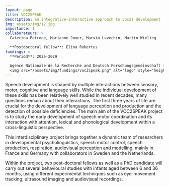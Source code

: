 ```yaml
---
layout: page
title: VOC2SPEAK
description: an integrative-interactive approach to vocal development
img: assets/img/12.jpg
importance: 1
collaborateurs: >
  Caterina Petrone, Marianne Jover, Marvin Lavechin, Martin Wieling  

  **Postdoctoral fellow**: Elina Rubertus
fundings: >
  **Period**: 2025-2029  

  Agence Nationale de la Recherche and Deutsch Forschungsgemeinschaft (ANR-24-FRAL-0004-01 ; FU791/10-1) aaa
  <img src="/assets/img/fundings/voc2speak.png" alt="logo" style="height:100px; vertical-align:middle; margin-left:5px;">
---
```


Speech development is shaped by multiple interactions between sensory, motor, cognitive and language skills. While the individual development of these skills has been relatively well studied in recent decades, many questions remain about their interactions.
The first three years of life are crucial for the development of language perception and production and the detection of possible deficiencies. The main aim of the VOC2SPEAK project is to study the early development of speech motor coordination and its interaction with attention, lexical and phonological development within a cross-linguistic perspective.

This interdisciplinary project brings together a dynamic team of researchers in developmental psycholinguistics, speech motor control, speech production, respiration, audiovisual perception and modelling, mainly in France and Germany with collaborators in Sweden and the Netherlands.

Within the project, two post-doctoral fellows as well as a PhD candidate will carry out several behavioural studies with infants aged between 6 and 36 months, using different experimental techniques such as eye-movement tracking, ultrasound imaging and audiovisual recordings.
